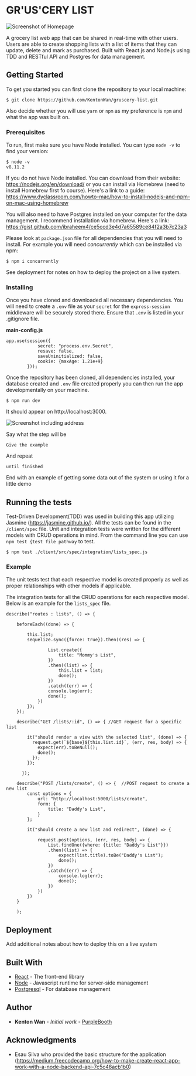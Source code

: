 
# GR'US'CERY LIST

![Screenshot of Homepage](https://i.imgur.com/zPY3Pao.png)

A grocery list web app that can be shared in real-time with other users.  Users are able to create shopping lists with a list of items that they can update, delete and mark as purchased. Built with React.js and Node.js using TDD and RESTful API and Postgres for data management. 

## Getting Started

To get you started you can first clone the repository to your local machine: 

```
$ git clone https://github.com/KentonWan/gruscery-list.git

```

Also decide whether you will use `yarn` or `npm` as my preference is `npm` and what the app was built on.  

### Prerequisites

To run, first make sure you have Node installed. You can type `node -v` to find your version:

```
$ node -v 
v8.11.2
```
If you do not have Node installed. You can download from their website: https://nodejs.org/en/download/ or you can install via Homebrew (need to install Homebrew first fo course). Here's a link to a guide: https://www.dyclassroom.com/howto-mac/how-to-install-nodejs-and-npm-on-mac-using-homebrew

You will also need to have Postgres installed on your computer for the data management.  I recommend installation via homebrew.  Here's a link: https://gist.github.com/ibraheem4/ce5ccd3e4d7a65589ce84f2a3b7c23a3

Please look at `package.json` file for all dependencies that you will need to install.  For example you will need *concurrently* which can be installed via npm: 

```
$ npm i concurrently
```

See deployment for notes on how to deploy the project on a live system.

### Installing

Once you have cloned and downloaded all necessary dependencies. You will need to create a `.env` file as your `secret` for the `express-session` middleware will be securely stored there.  Ensure that `.env` is listed in your .gitignore file. 

**main-config.js**

```
app.use(session({
            secret: "process.env.Secret",
            resave: false,
            saveUninitialized: false,
            cookie: {maxAge: 1.21e+9}
        }));
```

Once the repository has been cloned, all dependencies installed, your database created and `.env` file created properly you can then run the app developmentally on your machine.

```
$ npm run dev
```
It should appear on http://localhost:3000.  

![Screenshot including address](https://i.imgur.com/S0U3MGe.png)

Say what the step will be

```
Give the example
```

And repeat

```
until finished
```

End with an example of getting some data out of the system or using it for a little demo

## Running the tests

Test-Driven Development(TDD) was used in building this app utilizing Jasmine (https://jasmine.github.io/). All the tests can be found in the `/client/spec` file. Unit and integration tests were written for the different models with CRUD operations in mind.  From the command line you can use `npm test {test file pathway` to test. 

```
$ npm test ./client/src/spec/integration/lists_spec.js
```

### Example

The unit tests test that each respective model is created properly as well as proper relationships with other models if applicable.  

The integration tests for all the CRUD operations for each respective model. Below is an example for the `lists_spec` file. 

```
describe("routes : lists", () => {

    beforeEach((done) => {
        
        this.list;
        sequelize.sync({force: true}).then((res) => {

                List.create({
                    title: "Mommy's List",
                })
                .then((list) => {
                    this.list = list;
                    done();
                })
                .catch((err) => {
                console.log(err);
                done();
            })
        });
    });

    describe("GET /lists/:id", () => { //GET request for a specific list

        it("should render a view with the selected list", (done) => {
          request.get(`${base}${this.list.id}`, (err, res, body) => {
            expect(err).toBeNull();
            done();
          });
        });
   
      });

    describe("POST /lists/create", () => {  //POST request to create a new list
        const options = {
            url: "http://localhost:5000/lists/create",
            form: {
                title: "Daddy's List",
            }
        };

        it("should create a new list and redirect", (done) => {

            request.post(options, (err, res, body) => {
                List.findOne({where: {title: "Daddy's List"}})
                .then((list) => {
                    expect(list.title).toBe("Daddy's List");
                    done();
                })
                .catch((err) => {
                    console.log(err);
                    done();
                })
            })
        })
    }
    
    );
```

## Deployment

Add additional notes about how to deploy this on a live system

## Built With

* [React](https://reactjs.org/) - The front-end library
* [Node](https://nodejs.org/en/) - Javascript runtime for server-side management
* [Postgresql](https://www.postgresql.org/) - For database management

## Author

* **Kenton Wan** - *Initial work* - [PurpleBooth](https://github.com/PurpleBooth)


## Acknowledgments

* Esau Silva who provided the basic structure for the application (https://medium.freecodecamp.org/how-to-make-create-react-app-work-with-a-node-backend-api-7c5c48acb1b0)


